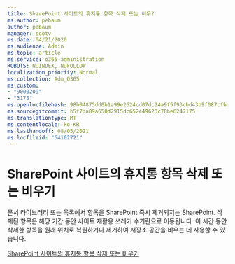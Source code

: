 ```yaml
---
title: SharePoint 사이트의 휴지통 항목 삭제 또는 비우기
ms.author: pebaum
author: pebaum
manager: scotv
ms.date: 04/21/2020
ms.audience: Admin
ms.topic: article
ms.service: o365-administration
ROBOTS: NOINDEX, NOFOLLOW
localization_priority: Normal
ms.collection: Adm_O365
ms.custom:
- "9000209"
- "3175"
ms.openlocfilehash: 98b04875dd0b1a99e2624cd07dc24a9f5f93cbd43b9f087cfbd9709b39b3c5ff
ms.sourcegitcommit: b5f7da89a650d2915dc652449623c78be6247175
ms.translationtype: MT
ms.contentlocale: ko-KR
ms.lasthandoff: 08/05/2021
ms.locfileid: "54102721"
---
```

# <a name="delete-items-or-empty-the-recycle-bin-of-a-sharepoint-site"></a>SharePoint 사이트의 휴지통 항목 삭제 또는 비우기 

문서 라이브러리 또는 목록에서 항목을 SharePoint 즉시 제거되지는 SharePoint. 삭제된 항목은 해당 기간 동안 사이트 재활용 쓰레기 수거란으로 이동됩니다. 이 시간 동안 삭제한 항목을 원래 위치로 복원하거나 제거하여 저장소 공간을 비우는 데 사용할 수 있습니다.

[SharePoint 사이트의 휴지통 항목 삭제 또는 비우기](https://support.office.com/article/2e713599-d13e-40d6-96dc-66f0a366f74e)